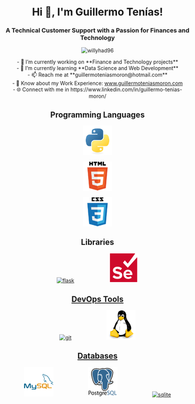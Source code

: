 <h1 align="center">Hi 👋, I'm Guillermo Tenías!</h1>
<h3 align="center">A Technical Customer Support with a Passion for Finances and Technology</h3>

<p align="center">
  <img src="https://komarev.com/ghpvc/?username=willyhad96&label=Profile%20views&color=0e75b6&style=flat" alt="willyhad96" />
</p>

<p align="center">
                                          - 🔭 I’m currently working on **Finance and Technology projects**<br>
                                          - 🌱 I’m currently learning **Data Science and Web Development**<br>
                                          - 📫 Reach me at **guillermoteniasmoron@hotmail.com**<br>
                                          - 📄 Know about my Work Experience: <a href="https://www.guillermoteniasmoron.com/">www.guillermoteniasmoron.com</a><br>
                                          - 🌐 Connect with me in https://www.linkedin.com/in/guillermo-tenias-moron/
</p>

<h2 align="center">Programming Languages</h2>
<p align="center">
  <a href="https://www.python.org" target="_blank" rel="noreferrer" style="display: block;"><img src="https://raw.githubusercontent.com/devicons/devicon/master/icons/python/python-original.svg" alt="python" width="80" height="80" style="display: block;"/></a>&nbsp;&nbsp;&nbsp;&nbsp;&nbsp;&nbsp;&nbsp;&nbsp;&nbsp;&nbsp;&nbsp;&nbsp;&nbsp;&nbsp;&nbsp;&nbsp;&nbsp;&nbsp;&nbsp;&nbsp;&nbsp;&nbsp;&nbsp;&nbsp;<a href="https://www.w3.org/html/" target="_blank" rel="noreferrer" style="display: block;"><img src="https://raw.githubusercontent.com/devicons/devicon/master/icons/html5/html5-original-wordmark.svg" alt="html5" width="80" height="80" style="display: block;"/></a>&nbsp;&nbsp;&nbsp;&nbsp;&nbsp;&nbsp;&nbsp;&nbsp;&nbsp;&nbsp;&nbsp;&nbsp;&nbsp;&nbsp;&nbsp;&nbsp;&nbsp;&nbsp;&nbsp;&nbsp;&nbsp;&nbsp;&nbsp;&nbsp;<a href="https://www.w3schools.com/css/" target="_blank" rel="noreferrer" style="display: block;"><img src="https://raw.githubusercontent.com/devicons/devicon/master/icons/css3/css3-original-wordmark.svg" alt="css3" width="80" height="80" style="display: block;"/></a>
</p>

<h2 align="center">Libraries</h2>
<p align="center">
<a href="https://flask.palletsprojects.com/" target="_blank" rel="noreferrer"><img src="https://www.vectorlogo.zone/logos/palletsprojects_flask/palletsprojects_flask-ar21~v2.svg" alt="flask" width="120" height="100"/></a>&nbsp;&nbsp;&nbsp;&nbsp;&nbsp;&nbsp;&nbsp;&nbsp;&nbsp;&nbsp;&nbsp;&nbsp;&nbsp;&nbsp;&nbsp;&nbsp;&nbsp;&nbsp;&nbsp;&nbsp;&nbsp;&nbsp;&nbsp;&nbsp;<a href="https://www.selenium.dev" target="_blank" rel="noreferrer"><img src="https://raw.githubusercontent.com/devicons/devicon/master/icons/selenium/selenium-original.svg" alt="selenium" width="80" height="80"/</a>
</p>

<h2 align="center">DevOps Tools</h2>
<p align="center"><a href="https://git-scm.com/" target="_blank" rel="noreferrer"><img src="https://www.vectorlogo.zone/logos/git-scm/git-scm-icon.svg" alt="git" width="80" height="80"/></a>&nbsp;&nbsp;&nbsp;&nbsp;&nbsp;&nbsp;&nbsp;&nbsp;&nbsp;&nbsp;&nbsp;&nbsp;&nbsp;&nbsp;&nbsp;&nbsp;&nbsp;&nbsp;&nbsp;&nbsp;&nbsp;&nbsp;&nbsp;&nbsp;<a href="https://www.linux.org/" target="_blank" rel="noreferrer"><img src="https://raw.githubusercontent.com/devicons/devicon/master/icons/linux/linux-original.svg" alt="linux" width="80" height="80"/>
</p>

<h2 align="center">Databases</h2>
<p align="center">
  <a href="https://www.mysql.com/" target="_blank" rel="noreferrer"><img src="https://raw.githubusercontent.com/devicons/devicon/master/icons/mysql/mysql-original-wordmark.svg" alt="mysql" width="80" height="80"/></a>&nbsp;&nbsp;&nbsp;&nbsp;&nbsp;&nbsp;&nbsp;&nbsp;&nbsp;&nbsp;&nbsp;&nbsp;&nbsp;&nbsp;&nbsp;&nbsp;&nbsp;&nbsp;&nbsp;&nbsp;&nbsp;&nbsp;&nbsp;&nbsp;<a href="https://www.postgresql.org" target="_blank" rel="noreferrer"><img src="https://raw.githubusercontent.com/devicons/devicon/master/icons/postgresql/postgresql-original-wordmark.svg" alt="postgresql" width="80" height="80"/></a>&nbsp;&nbsp;&nbsp;&nbsp;&nbsp;&nbsp;&nbsp;&nbsp;&nbsp;&nbsp;&nbsp;&nbsp;&nbsp;&nbsp;&nbsp;&nbsp;&nbsp;&nbsp;&nbsp;&nbsp;&nbsp;&nbsp;&nbsp;&nbsp;<a href="https://www.sqlite.org/" target="_blank" rel="noreferrer"><img src="https://www.vectorlogo.zone/logos/sqlite/sqlite-icon.svg" alt="sqlite" width="80" height="80"/></a>
</p>

